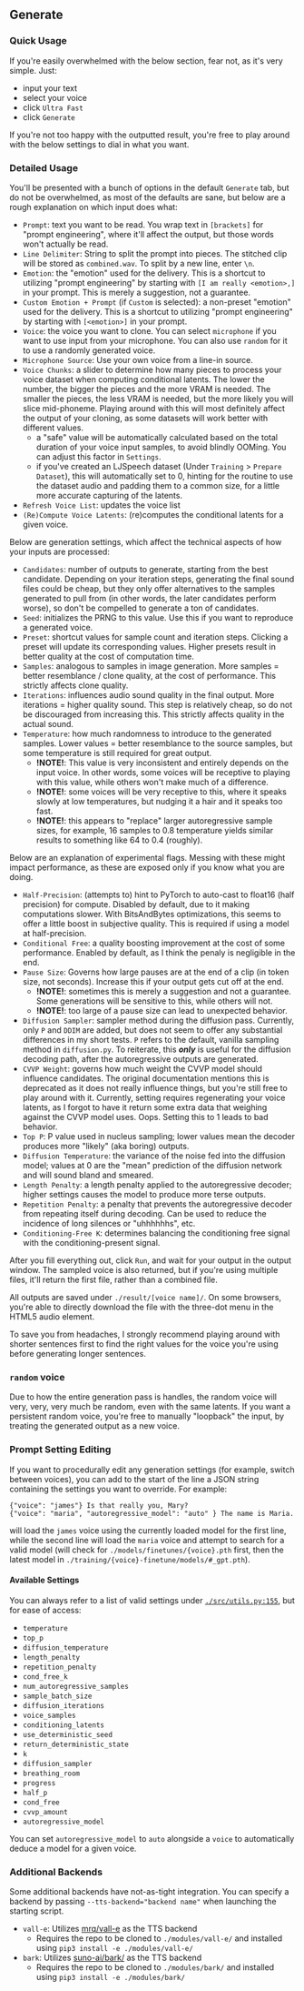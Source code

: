 ## Generate

### Quick Usage

If you're easily overwhelmed with the below section, fear not, as it's very simple. Just:
* input your text
* select your voice
* click `Ultra Fast`
* click `Generate`

If you're not too happy with the outputted result, you're free to play around with the below settings to dial in what you want.

### Detailed Usage

You'll be presented with a bunch of options in the default `Generate` tab, but do not be overwhelmed, as most of the defaults are sane, but below are a rough explanation on which input does what:
* `Prompt`: text you want to be read. You wrap text in `[brackets]` for "prompt engineering", where it'll affect the output, but those words won't actually be read.
* `Line Delimiter`: String to split the prompt into pieces. The stitched clip will be stored as `combined.wav`. To split by a new line, enter `\n`.
* `Emotion`: the "emotion" used for the delivery. This is a shortcut to utilizing "prompt engineering" by starting with `[I am really <emotion>,]` in your prompt. This is merely a suggestion, not a guarantee.
* `Custom Emotion + Prompt` (if `Custom` is selected): a non-preset "emotion" used for the delivery. This is a shortcut to utilizing "prompt engineering" by starting with `[<emotion>]` in your prompt.
* `Voice`: the voice you want to clone. You can select `microphone` if you want to use input from your microphone. You can also use `random` for it to use a randomly generated voice.
* `Microphone Source`: Use your own voice from a line-in source.
* `Voice Chunks`: a slider to determine how many pieces to process your voice dataset when computing conditional latents. The lower the number, the bigger the pieces and the more VRAM is needed. The smaller the pieces, the less VRAM is needed, but the more likely you will slice mid-phoneme. Playing around with this will most definitely affect the output of your cloning, as some datasets will work better with different values.
	- a "safe" value will be automatically calculated based on the total duration of your voice input samples, to avoid blindly OOMing. You can adjust this factor in `Settings`.
    - if you've created an LJSpeech dataset (Under `Training` > `Prepare Dataset`), this will automatically set to 0, hinting for the routine to use the dataset audio and padding them to a common size, for a little more accurate capturing of the latents.
* `Refresh Voice List`: updates the voice list
* `(Re)Compute Voice Latents`: (re)computes the conditional latents for a given voice.

Below are generation settings, which affect the technical aspects of how your inputs are processed:
* `Candidates`: number of outputs to generate, starting from the best candidate. Depending on your iteration steps, generating the final sound files could be cheap, but they only offer alternatives to the samples generated to pull from (in other words, the later candidates perform worse), so don't be compelled to generate a ton of candidates.
* `Seed`: initializes the PRNG to this value. Use this if you want to reproduce a generated voice.
* `Preset`: shortcut values for sample count and iteration steps. Clicking a preset will update its corresponding values. Higher presets result in better quality at the cost of computation time.
* `Samples`: analogous to samples in image generation. More samples = better resemblance / clone quality, at the cost of performance. This strictly affects clone quality.
* `Iterations`: influences audio sound quality in the final output. More iterations = higher quality sound. This step is relatively cheap, so do not be discouraged from increasing this. This strictly affects quality in the actual sound.
* `Temperature`: how much randomness to introduce to the generated samples. Lower values = better resemblance to the source samples, but some temperature is still required for great output.
	- **!**NOTE**!**: This value is very inconsistent and entirely depends on the input voice. In other words, some voices will be receptive to playing with this value, while others won't make much of a difference.
	- **!**NOTE**!**: some voices will be very receptive to this, where it speaks slowly at low temperatures, but nudging it a hair and it speaks too fast.
    - **!**NOTE**!**: this appears to "replace" larger autoregressive sample sizes, for example, 16 samples to 0.8 temperature yields similar results to something like 64 to 0.4 (roughly).

Below are an explanation of experimental flags. Messing with these might impact performance, as these are exposed only if you know what you are doing.
* `Half-Precision`: (attempts to) hint to PyTorch to auto-cast to float16 (half precision) for compute. Disabled by default, due to it making computations slower. With BitsAndBytes optimizations, this seems to offer a little boost in subjective quality. This is required if using a model at half-precision.
* `Conditional Free`: a quality boosting improvement at the cost of some performance. Enabled by default, as I think the penaly is negligible in the end.
* `Pause Size`: Governs how large pauses are at the end of a clip (in token size, not seconds). Increase this if your output gets cut off at the end.
	- **!**NOTE**!**: sometimes this is merely a suggestion and not a guarantee. Some generations will be sensitive to this, while others will not.
	- **!**NOTE**!**: too large of a pause size can lead to unexpected behavior.
* `Diffusion Sampler`: sampler method during the diffusion pass. Currently, only `P` and `DDIM` are added, but does not seem to offer any substantial differences in my short tests.
	`P` refers to the default, vanilla sampling method in `diffusion.py`.
	To reiterate, this ***only*** is useful for the diffusion decoding path, after the autoregressive outputs are generated.
* `CVVP Weight`: governs how much weight the CVVP model should influence candidates. The original documentation mentions this is deprecated as it does not really influence things, but you're still free to play around with it.
	Currently, setting requires regenerating your voice latents, as I forgot to have it return some extra data that weighing against the CVVP model uses. Oops.
	Setting this to 1 leads to bad behavior.
* `Top P`: P value used in nucleus sampling; lower values mean the decoder produces more "likely" (aka boring) outputs.
* `Diffusion Temperature`: the variance of the noise fed into the diffusion model; values at 0 are the "mean" prediction of the diffusion network and will sound bland and smeared.
* `Length Penalty`: a length penalty applied to the autoregressive decoder; higher settings causes the model to produce more terse outputs.
* `Repetition Penalty`: a penalty that prevents the autoregressive decoder from repeating itself during decoding. Can be used to reduce the incidence of long silences or "uhhhhhhs", etc.
* `Conditioning-Free K`: determines balancing the conditioning free signal with the conditioning-present signal. 

After you fill everything out, click `Run`, and wait for your output in the output window. The sampled voice is also returned, but if you're using multiple files, it'll return the first file, rather than a combined file.

All outputs are saved under `./result/[voice name]/`. On some browsers, you're able to directly download the file with the three-dot menu in the HTML5 audio element.

To save you from headaches, I strongly recommend playing around with shorter sentences first to find the right values for the voice you're using before generating longer sentences.

### `random` voice

Due to how the entire generation pass is handles, the random voice will very, very, very much be random, even with the same latents. If you want a persistent random voice, you're free to manually "loopback" the input, by treating the generated output as a new voice.

### Prompt Setting Editing

If you want to procedurally edit any generation settings (for example, switch between voices), you can add to the start of the line a JSON string containing the settings you want to override. For example:
```
{"voice": "james"} Is that really you, Mary?
{"voice": "maria", "autoregressive_model": "auto" } The name is Maria.
```
will load the `james` voice using the currently loaded model for the first line, while the second line will load the `maria` voice and attempt to search for a valid model (will check for `./models/finetunes/{voice}.pth` first, then the latest model in `./training/{voice}-finetune/models/#_gpt.pth`).

#### Available Settings

You can always refer to a list of valid settings under [`./src/utils.py:155`](https://git.ecker.tech/mrq/ai-voice-cloning/src/branch/master/src/utils.py#L155), but for ease of access:
* `temperature`
* `top_p`
* `diffusion_temperature`
* `length_penalty`
* `repetition_penalty`
* `cond_free_k`
* `num_autoregressive_samples`
* `sample_batch_size`
* `diffusion_iterations`
* `voice_samples`
* `conditioning_latents`
* `use_deterministic_seed`
* `return_deterministic_state`
* `k`
* `diffusion_sampler`
* `breathing_room`
* `progress`
* `half_p`
* `cond_free`
* `cvvp_amount`
* `autoregressive_model`

You can set `autoregressive_model` to `auto` alongside a `voice` to automatically deduce a model for a given voice.

### Additional Backends

Some additional backends have not-as-tight integration. You can specify a backend by passing `--tts-backend="backend name"` when launching the starting script.

* `vall-e`: Utilizes [mrq/vall-e](https://git.ecker.tech/mrq/vall-e) as the TTS backend
    + Requires the repo to be cloned to `./modules/vall-e/` and installed using `pip3 install -e ./modules/vall-e/`
* `bark`: Utilizes [suno-ai/bark/](https://github.com/suno-ai/bark/) as the TTS backend
    + Requires the repo to be cloned to `./modules/bark/` and installed using `pip3 install -e ./modules/bark/`